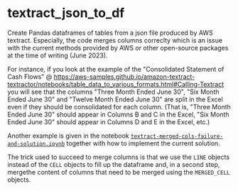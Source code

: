 # textract_json_to_df

Create Pandas dataframes of tables from a json file produced by AWS textract. Especially, the code merges columns correclty which is an issue with the current methods provided by AWS or other open-source packages at the time of writing (June 2023).

For instance, if you look at the example of the "Consolidated Statement of Cash Flows" @ https://aws-samples.github.io/amazon-textract-textractor/notebooks/table_data_to_various_formats.html#Calling-Textract you will see that the columns "Three Month Ended June 30", "Six Month Ended June 30" and "Twelve Month Ended June 30" are split in the Excel even if they should be consolidated for each column. (That is, "Three Month Ended June 30" should appear in Columns B and C in the Excel, "Six Month Ended June 30" should appear in Columns D and E in the Excel, etc.)

Another example is given in the notebook [`textract-merged-cols-failure-and-solution.ipynb`](https://github.com/fascani/textract_json_to_df/blob/main/textract-merged-cols-failure-and-solution.ipynb) together with how to implement the current solution.

The trick used to succeed to merge columns is that we use the `LINE` objects instead of the `CELL` objects to fill up the dataframe and, in a second step, mergethe content of columns that need to be merged using the `MERGED_CELL` objects.
